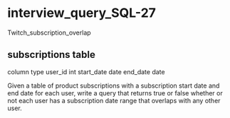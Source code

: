 # interview_query_SQL-27
Twitch_subscription_overlap

## subscriptions table

column	type
user_id	int
start_date	date
end_date	date
 

Given a table of product subscriptions with a subscription start date and end date for each user, write a query that returns true or false whether or not each user has a subscription date range that overlaps with any other user.
